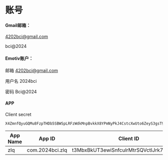 # 账号

#### Gmail邮箱：

4202bci@gmail.com

bci@2024

#### Emotiv账户：

邮箱 4202bci@gmail.com

用户名 2024bci

密码 Bci@2024

#### APP  

Client secret

```
X4ZmnfQyuGQMu8FzpTHDb5SBWSpLRFzWdkMnpBvkkX8YPmNyPkJ4CstcXwUto6ZeyS3gsT9LINRChvL0SZZrjMa7KTHlbLfsoxNXdC8FqDIyMzgDLAcmURb3Cf3PD0Kq
```



| App Name | App ID          | Client ID                                | EEG  |
| -------- | --------------- | ---------------------------------------- | ---- |
| zlq      | com.2024bci.zlq | t3MbxBkUT3ewiSnfculrMtrSQVctIJrk7koAN8vU | No   |

